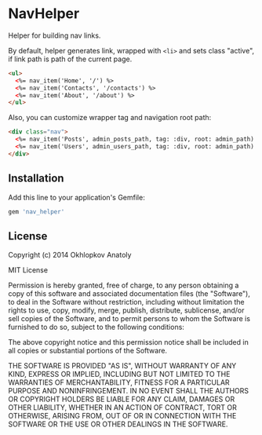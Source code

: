 # NavHelper

Helper for building nav links.

By default, helper generates link, wrapped with `<li>` and sets class "active", if link path is path of the current page.
```html
<ul>
  <%= nav_item('Home', '/') %>
  <%= nav_item('Contacts', '/contacts') %>
  <%= nav_item('About', '/about') %>
</ul>
```

Also, you can customize wrapper tag and navigation root path:
```html
<div class="nav">
  <%= nav_item('Posts', admin_posts_path, tag: :div, root: admin_path) %>
  <%= nav_item('Users', admin_users_path, tag: :div, root: admin_path) %>
</div>
```

## Installation

Add this line to your application's Gemfile:

```ruby
gem 'nav_helper'
```

## License

Copyright (c) 2014 Okhlopkov Anatoly

MIT License

Permission is hereby granted, free of charge, to any person obtaining
a copy of this software and associated documentation files (the
"Software"), to deal in the Software without restriction, including
without limitation the rights to use, copy, modify, merge, publish,
distribute, sublicense, and/or sell copies of the Software, and to
permit persons to whom the Software is furnished to do so, subject to
the following conditions:

The above copyright notice and this permission notice shall be
included in all copies or substantial portions of the Software.

THE SOFTWARE IS PROVIDED "AS IS", WITHOUT WARRANTY OF ANY KIND,
EXPRESS OR IMPLIED, INCLUDING BUT NOT LIMITED TO THE WARRANTIES OF
MERCHANTABILITY, FITNESS FOR A PARTICULAR PURPOSE AND
NONINFRINGEMENT. IN NO EVENT SHALL THE AUTHORS OR COPYRIGHT HOLDERS BE
LIABLE FOR ANY CLAIM, DAMAGES OR OTHER LIABILITY, WHETHER IN AN ACTION
OF CONTRACT, TORT OR OTHERWISE, ARISING FROM, OUT OF OR IN CONNECTION
WITH THE SOFTWARE OR THE USE OR OTHER DEALINGS IN THE SOFTWARE.
